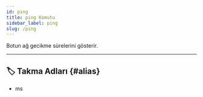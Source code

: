 ```yaml
---
id: ping
title: ping Komutu
sidebar_label: ping
slug: /ping
---
```

Botun ağ gecikme sürelerini gösterir.

---

## 🏷️ Takma Adları {#alias}

- ms
